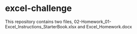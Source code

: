 # excel-challenge

This repository contains two files, 02-Homework_01-Excel_Instructions_StarterBook.xlsx and Excel_Homework.docx
